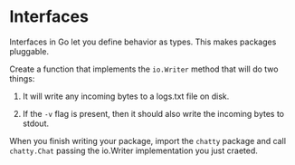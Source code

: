 # Interfaces

Interfaces in Go let you define behavior as types. This makes packages pluggable. 

Create a function that implements the `io.Writer` method that will do two things: 

1. It will write any incoming bytes to a logs.txt file on disk. 

2. If the `-v` flag is present, then it should also write the incoming bytes to stdout. 

When you finish writing your package, import the `chatty` package and call `chatty.Chat` passing the io.Writer implementation you just craeted.